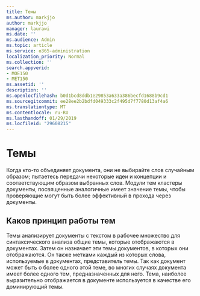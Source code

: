 ```yaml
---
title: Темы
ms.author: markjjo
author: markjjo
manager: laurawi
ms.date: ''
ms.audience: Admin
ms.topic: article
ms.service: o365-administration
localization_priority: Normal
ms.collection: ''
search.appverid:
- MOE150
- MET150
ms.assetid: ''
description: ''
ms.openlocfilehash: b0d1bcd8ddb1e29853a633a386becfd1688b9cd1
ms.sourcegitcommit: ee28ee2b2bdfd049333c2f495d7f7780d13af4a6
ms.translationtype: MT
ms.contentlocale: ru-RU
ms.lasthandoff: 01/29/2019
ms.locfileid: "29608215"
---
```

# <a name="themes"></a>Темы
Когда кто-то объединяет документа, они не выбирайте слов случайным образом; пытаетесь передачи некоторые идеи и концепции и соответствующим образом выбранных слов. Модули тем кластеры документы, посвященные аналогичные имеет значение темы, чтобы проверяющие могут быть более эффективный в прохода через документы.

## <a name="how-does-themes-work"></a>Каков принцип работы тем
Темы анализирует документы с текстом в рабочее множество для синтаксического анализа общие темы, которые отображаются в документах. Затем он назначает эти темы документов, в которых они отображаются. Он также метками каждый из которых слова, используемые в документах, представитель темы. Так как документ может быть о более одного этой теме, во многих случаях документа имеет более одного тем, предназначенных для него. Тема, наиболее выразительно отображается в документе используется в качестве его доминирующий темы.